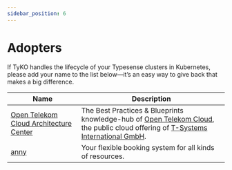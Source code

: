 ```yaml
---
sidebar_position: 6
---
```


# Adopters

If TyKO handles the lifecycle of your Typesense clusters in Kubernetes, please add your name to the list below—it’s an easy way to give back that makes a big difference.

|Name| Description|
|---|---|
|[Open Telekom Cloud Architecture Center](https://arch.otc-service.com/)|The Best Practices & Blueprints knowledge-hub of [Open Telekom Cloud](https://www.open-telekom-cloud.com/en), the public cloud offering of [T-Systems International GmbH](https://www.t-systems.com/de/en).|
|[anny](https://anny.co)|Your flexible booking system for all kinds of resources.|
